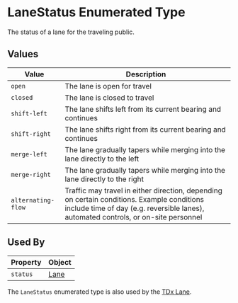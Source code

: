 # LaneStatus Enumerated Type
The status of a lane for the traveling public.

## Values
Value | Description
--- | ---
`open` | The lane is open for travel
`closed` | The lane is closed to travel
`shift-left` | The lane shifts left from its current bearing and continues
`shift-right` | The lane shifts right from its current bearing and continues
`merge-left` | The lane gradually tapers while merging into the lane directly to the left 
`merge-right` | The lane gradually tapers while merging into the lane directly to the right
`alternating-flow` | Traffic may travel in either direction, depending on certain conditions. Example conditions include time of day (e.g. reversible lanes), automated controls, or on-site personnel

## Used By
Property | Object
--- | ---
`status` | [Lane](/spec-content/objects/Lane.md)

The `LaneStatus` enumerated type is also used by the [TDx Lane](https://github.com/usdot-jpo-ode/TDx/blob/main/spec-content/objects/Lane.md).
